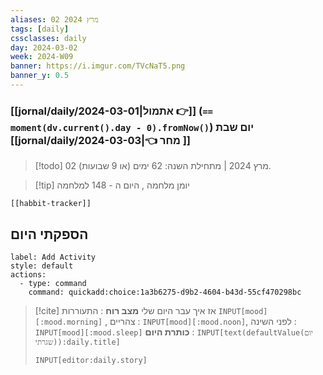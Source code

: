 ```yaml
---
aliases: 02 מרץ 2024
tags: [daily]
cssclasses: daily
day: 2024-03-02
week: 2024-W09
banner: https://i.imgur.com/TVcNaT5.png
banner_y: 0.5
---
```


### [[jornal/daily/2024-03-01|אתמול 👉]] (**`== moment(dv.current().day - 0).fromNow()`**) יום שבת [[jornal/daily/2024-03-03|👈 מחר ]]

> [!todo]   02 מרץ 2024 | מתחילת השנה: 62 ימים (או 9 שבועות). 

> [!tip]  יומן מלחמה , היום ה - 148 למלחמה

```meta-bind-embed
[[habbit-tracker]]
```

## הספקתי היום

```meta-bind-button
label: Add Activity
style: default
actions: 
  - type: command
    command: quickadd:choice:1a3b6275-d9b2-4604-b43d-55cf470298bc

```

> [!cite] אז איך עבר היום שלי
> **מצב רוח** :  התעוררות `INPUT[mood][:mood.morning]` , צהריים : `INPUT[mood][:mood.noon]`,  לפני השינה :  `INPUT[mood][:mood.sleep]`
> **כותרת היום** : `INPUT[text(defaultValue(יום שגרתי)):daily.title]`
> ```meta-bind
> INPUT[editor:daily.story]
> ```